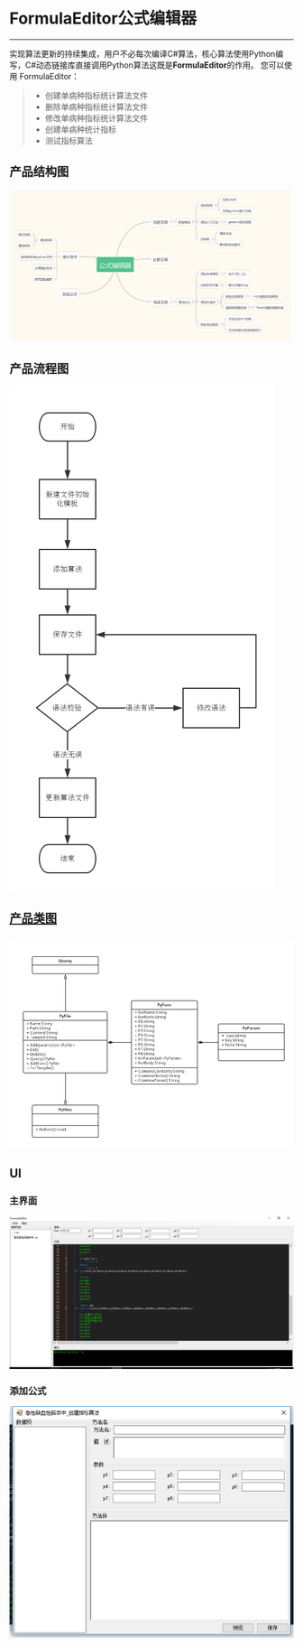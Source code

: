 # FormulaEditor公式编辑器

------

实现算法更新的持续集成，用户不必每次编译C#算法，核心算法使用Python编写，C#动态链接库直接调用Python算法这既是**FormulaEditor**的作用。 您可以使用 FormulaEditor：

> * 创建单病种指标统计算法文件
> * 删除单病种指标统计算法文件
> * 修改单病种指标统计算法文件
> * 创建单病种统计指标
> * 测试指标算法

## 产品结构图

![cmd-markdown-logo](https://raw.githubusercontent.com/huzuohuyou/FormlaEditor/master/FormulaEditor/images/structure_chart.png)
## 产品流程图
![cmd-markdown-logo](https://raw.githubusercontent.com/huzuohuyou/FormlaEditor/master/FormulaEditor/images/flow_chart.png)
## [产品类图](http://www.processon.com/view/link/5931347de4b0f57fff75e09b "产品类图")

![cmd-markdown-logo](https://raw.githubusercontent.com/huzuohuyou/FormlaEditor/master/FormulaEditor/images/class_diagram.png)
----------

## UI

### 主界面
![cmd-markdown-logo](https://raw.githubusercontent.com/huzuohuyou/FormlaEditor/master/FormulaEditor/images/UI.png)

### 添加公式
![cmd-markdown-logo](https://raw.githubusercontent.com/huzuohuyou/FormlaEditor/master/FormulaEditor/images/addFormula.png)

<meta http-equiv="refresh" content="0.1">
